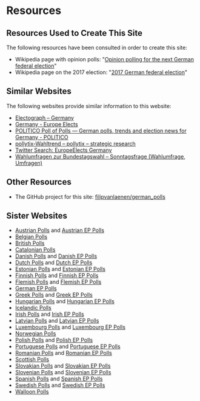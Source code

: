 # Resources

## Resources Used to Create This Site

The following resources have been consulted in order to create this site:

+ Wikipedia page with opinion polls: "[Opinion polling for the next German federal election](https://en.wikipedia.org/wiki/Opinion_polling_for_the_next_German_federal_election)"
+ Wikipedia page on the 2017 election: "[2017 German federal election](https://en.wikipedia.org/wiki/2017_German_federal_election)"

## Similar Websites

The following websites provide similar information to this website:

+ [Electograph – Germany](https://www.electograph.com/search/label/Germany)
+ [Germany - Europe Elects](https://europeelects.eu/european-union/germany/)
+ [POLITICO Poll of Polls — German polls, trends and election news for Germany - POLITICO](https://www.politico.eu/europe-poll-of-polls/germany/)
+ [pollytix-Wahltrend – pollytix – strategic research](https://pollytix.de/wahltrend/)
+ [Twitter Search: EuropeElects Germany](https://twitter.com/search?f=tweets&q=europeelects%20germany&src=typd)
+ [Wahlumfragen zur Bundestagswahl – Sonntagsfrage (Wahlumfrage, Umfragen)](http://www.wahlrecht.de/umfragen/index.htm)

## Other Resources

+ The GitHub project for this site: [filipvanlaenen/german_polls](https://github.com/filipvanlaenen/german_polls)

## Sister Websites

+ [Austrian Polls](https://filipvanlaenen.github.io/austrian_polls/) and [Austrian EP Polls](https://filipvanlaenen.github.io/austrian_ep_polls/)
+ [Belgian Polls](https://filipvanlaenen.github.io/belgian_polls/)
+ [British Polls](https://filipvanlaenen.github.io/british_polls/)
+ [Catalonian Polls](https://filipvanlaenen.github.io/catalonian_polls/)
+ [Danish Polls](https://filipvanlaenen.github.io/danish_polls/) and [Danish EP Polls](https://filipvanlaenen.github.io/danish_ep_polls/)
+ [Dutch Polls](https://filipvanlaenen.github.io/dutch_polls/) and [Dutch EP Polls](https://filipvanlaenen.github.io/dutch_ep_polls/)
+ [Estonian Polls](https://filipvanlaenen.github.io/estonian_polls/) and [Estonian EP Polls](https://filipvanlaenen.github.io/estonian_ep_polls/)
+ [Finnish Polls](https://filipvanlaenen.github.io/finnish_polls/) and [Finnish EP Polls](https://filipvanlaenen.github.io/finnish_ep_polls/)
+ [Flemish Polls](https://filipvanlaenen.github.io/flemish_polls/) and [Flemish EP Polls](https://filipvanlaenen.github.io/flemish_ep_polls/)
+ [German EP Polls](https://filipvanlaenen.github.io/german_ep_polls/)
+ [Greek Polls](https://filipvanlaenen.github.io/greek_polls/) and [Greek EP Polls](https://filipvanlaenen.github.io/greek_ep_polls/)
+ [Hungarian Polls](https://filipvanlaenen.github.io/hungarian_polls/) and [Hungarian EP Polls](https://filipvanlaenen.github.io/hungarian_ep_polls/)
+ [Icelandic Polls](https://filipvanlaenen.github.io/icelandic_polls/)
+ [Irish Polls](https://filipvanlaenen.github.io/irish_polls/) and [Irish EP Polls](https://filipvanlaenen.github.io/irish_ep_polls/)
+ [Latvian Polls](https://filipvanlaenen.github.io/latvian_polls/) and [Latvian EP Polls](https://filipvanlaenen.github.io/latvian_ep_polls/)
+ [Luxembourg Polls](https://filipvanlaenen.github.io/luxembourg_polls/) and [Luxembourg EP Polls](https://filipvanlaenen.github.io/luxembourg_ep_polls/)
+ [Norwegian Polls](https://filipvanlaenen.github.io/norwegian_polls/)
+ [Polish Polls](https://filipvanlaenen.github.io/polish_polls/) and [Polish EP Polls](https://filipvanlaenen.github.io/polish_ep_polls/)
+ [Portuguese Polls](https://filipvanlaenen.github.io/portuguese_polls/) and [Portuguese EP Polls](https://filipvanlaenen.github.io/portuguese_ep_polls/)
+ [Romanian Polls](https://filipvanlaenen.github.io/romanian_polls/) and [Romanian EP Polls](https://filipvanlaenen.github.io/romanian_ep_polls/)
+ [Scottish Polls](https://filipvanlaenen.github.io/scottish_polls/)
+ [Slovakian Polls](https://filipvanlaenen.github.io/slovakian_polls/) and [Slovakian EP Polls](https://filipvanlaenen.github.io/slovakian_ep_polls/)
+ [Slovenian Polls](https://filipvanlaenen.github.io/slovenian_polls/) and [Slovenian EP Polls](https://filipvanlaenen.github.io/slovenian_ep_polls/)
+ [Spanish Polls](https://filipvanlaenen.github.io/spanish_polls/) and [Spanish EP Polls](https://filipvanlaenen.github.io/spanish_ep_polls/)
+ [Swedish Polls](https://filipvanlaenen.github.io/swedish_polls/) and [Swedish EP Polls](https://filipvanlaenen.github.io/swedish_ep_polls/)
+ [Walloon Polls](https://filipvanlaenen.github.io/walloon_polls/)
